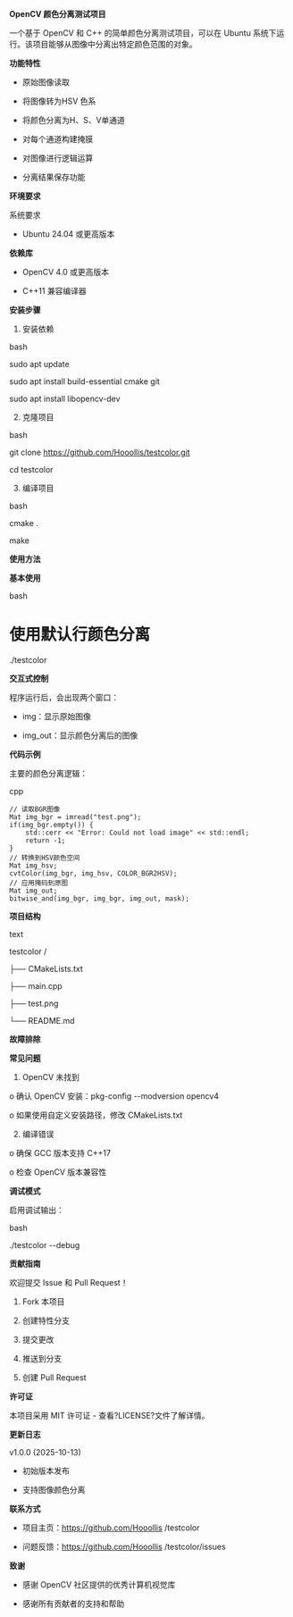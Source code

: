 **OpenCV 颜色分离测试项目**


一个基于 OpenCV 和 C++ 的简单颜色分离测试项目，可以在 Ubuntu 系统下运行。该项目能够从图像中分离出特定颜色范围的对象。


**功能特性**

* 原始图像读取

* 将图像转为HSV 色系

* 将颜色分离为H、S、V单通道

* 对每个通道构建掩膜

* 对图像进行逻辑运算

* 分离结果保存功能


**环境要求**


系统要求

* Ubuntu 24.04 或更高版本


**依赖库**

* OpenCV 4.0 或更高版本

* C++11 兼容编译器


**安装步骤**

1. 安装依赖

bash

sudo apt update

sudo apt install build-essential cmake git

sudo apt install libopencv-dev


2. 克隆项目

bash

git clone https://github.com/Hooollis/testcolor.git

cd testcolor


3. 编译项目

bash

cmake .

make


**使用方法**

**基本使用**

bash

# 使用默认行颜色分离

./testcolor


**交互式控制**

程序运行后，会出现两个窗口：

* img：显示原始图像

* img_out：显示颜色分离后的图像


**代码示例**

主要的颜色分离逻辑：

cpp

    // 读取BGR图像
    Mat img_bgr = imread("test.png");
    if(img_bgr.empty()) {
        std::cerr << "Error: Could not load image" << std::endl;
        return -1;
    }
    // 转换到HSV颜色空间
    Mat img_hsv;
    cvtColor(img_bgr, img_hsv, COLOR_BGR2HSV);
    // 应用掩码到原图
    Mat img_out;
    bitwise_and(img_bgr, img_bgr, img_out, mask);
    
**项目结构**

text

testcolor /

├── CMakeLists.txt

├── main.cpp

├── test.png

└── README.md


**故障排除**

**常见问题**

1. OpenCV 未找到

o 确认 OpenCV 安装：pkg-config --modversion opencv4

o 如果使用自定义安装路径，修改 CMakeLists.txt

2. 编译错误

o 确保 GCC 版本支持 C++17

o 检查 OpenCV 版本兼容性


**调试模式**

启用调试输出：

bash

./testcolor --debug


**贡献指南**

欢迎提交 Issue 和 Pull Request！

1. Fork 本项目

2. 创建特性分支

3. 提交更改

4. 推送到分支

5. 创建 Pull Request


**许可证**

本项目采用 MIT 许可证 - 查看?LICENSE?文件了解详情。


**更新日志**

v1.0.0 (2025-10-13)

* 初始版本发布

* 支持图像颜色分离


**联系方式**

* 项目主页：https://github.com/Hooollis /testcolor

* 问题反馈：https://github.com/Hooollis /testcolor/issues


**致谢**

* 感谢 OpenCV 社区提供的优秀计算机视觉库

* 感谢所有贡献者的支持和帮助

